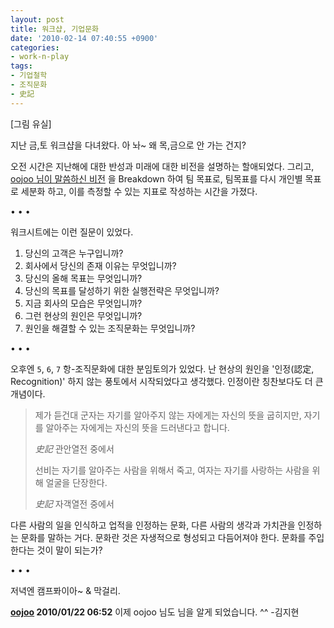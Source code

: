 ```yaml
---
layout: post
title: 워크샵, 기업문화
date: '2010-02-14 07:40:55 +0900'
categories:
- work-n-play
tags:
- 기업철학
- 조직문화
- 史記
---
```


[그림 유실]

지난 금,토 워크샵을 다녀왔다. 아 놔~ 왜 목,금으로 안 가는 건지?

오전 시간은 지난해에 대한 반성과 미래에 대한 비전을 설명하는 할애되었다. 그리고, [oojoo 님이 말씀하신 비전]((http://oojoo.tistory.com/402)) 을 Breakdown 하여 팀 목표로, 팀목표를 다시 개인별 목표로 세분화 하고, 이를 측정할 수 있는 지표로 작성하는 시간을 가졌다.

<div class="spacer">• • •</div>

워크시트에는 이런 질문이 있었다.

1.  당신의 고객은 누구입니까?
2.  회사에서 당신의 존재 이유는 무엇입니까?
3.  당신의 올해 목표는 무엇입니까?
4.  당신의 목표를 달성하기 위한 실행전략은 무엇입니까?
5.  지금 회사의 모습은 무엇입니까?
6.  그런 현상의 원인은 무엇입니까?
7.  원인을 해결할 수 있는 조직문화는 무엇입니까?

<!--more-->

<div class="spacer">• • •</div>

오후엔 `5`, `6`, `7` 항-조직문화에 대한 분임토의가 있었다. 난 현상의 원인을 '인정(認定, Recognition)' 하지 않는 풍토에서 시작되었다고 생각했다. 인정이란 칭찬보다도 더 큰 개념이다.

> 제가 듣건대 군자는 자기를 알아주지 않는 자에게는 자신의 뜻을 굽히지만, 자기를 알아주는 자에게는 자신의 뜻을 드러낸다고 합니다.
> <footer><cite>史記</cite> 관안열전 중에서</footer>
>
> 선비는 자기를 알아주는 사람을 위해서 죽고, 여자는 자기를 사랑하는 사람을 위해 얼굴을 단장한다.
> <footer><cite>史記</cite> 자객열전 중에서</footer>

다른 사람의 일을 인식하고 업적을 인정하는 문화, 다른 사람의 생각과 가치관을 인정하는 문화를 말하는 거다. 문화란 것은 자생적으로 형성되고 다듬어져야 한다. 문화를 주입한다는 것이 말이 되는가?

<div class="spacer">• • •</div>

저녁엔 캠프퐈이아~ & 막걸리.

**[oojoo](http://oojoo.tistory.com) 2010/01/22 06:52** 이제 oojoo 님도 님을 알게 되었습니다. ^^ -김지현
